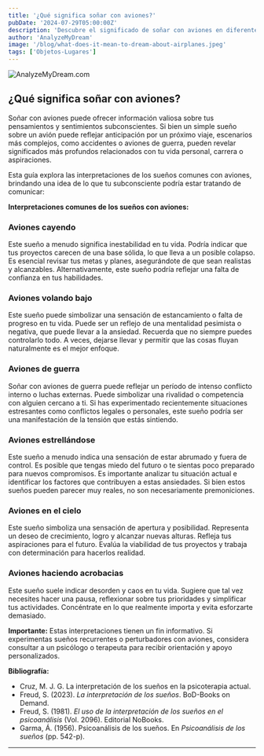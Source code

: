 ```yaml
---
title: '¿Qué significa soñar con aviones?'
pubDate: '2024-07-29T05:00:00Z'
description: 'Descubre el significado de soñar con aviones en diferentes contextos y lo que tu subconsciente podría estar comunicándote.'
author: 'AnalyzeMyDream'
image: '/blog/what-does-it-mean-to-dream-about-airplanes.jpeg'
tags: ['Objetos-Lugares']
---
```


![AnalyzeMyDream.com](/blog/what-does-it-mean-to-dream-about-airplanes.jpeg)

## ¿Qué significa soñar con aviones?

Soñar con aviones puede ofrecer información valiosa sobre tus pensamientos y sentimientos subconscientes. Si bien un simple sueño sobre un avión puede reflejar anticipación por un próximo viaje, escenarios más complejos, como accidentes o aviones de guerra, pueden revelar significados más profundos relacionados con tu vida personal, carrera o aspiraciones. 

Esta guía explora las interpretaciones de los sueños comunes con aviones, brindando una idea de lo que tu subconsciente podría estar tratando de comunicar:

**Interpretaciones comunes de los sueños con aviones:**

### Aviones cayendo

Este sueño a menudo significa inestabilidad en tu vida. Podría indicar que tus proyectos carecen de una base sólida, lo que lleva a un posible colapso. Es esencial revisar tus metas y planes, asegurándote de que sean realistas y alcanzables. Alternativamente, este sueño podría reflejar una falta de confianza en tus habilidades.

### Aviones volando bajo

Este sueño puede simbolizar una sensación de estancamiento o falta de progreso en tu vida. Puede ser un reflejo de una mentalidad pesimista o negativa, que puede llevar a la ansiedad. Recuerda que no siempre puedes controlarlo todo. A veces, dejarse llevar y permitir que las cosas fluyan naturalmente es el mejor enfoque.

### Aviones de guerra

Soñar con aviones de guerra puede reflejar un período de intenso conflicto interno o luchas externas. Puede simbolizar una rivalidad o competencia con alguien cercano a ti. Si has experimentado recientemente situaciones estresantes como conflictos legales o personales, este sueño podría ser una manifestación de la tensión que estás sintiendo. 

### Aviones estrellándose

Este sueño a menudo indica una sensación de estar abrumado y fuera de control. Es posible que tengas miedo del futuro o te sientas poco preparado para nuevos compromisos. Es importante analizar tu situación actual e identificar los factores que contribuyen a estas ansiedades. Si bien estos sueños pueden parecer muy reales, no son necesariamente premoniciones.

### Aviones en el cielo

Este sueño simboliza una sensación de apertura y posibilidad. Representa un deseo de crecimiento, logro y alcanzar nuevas alturas. Refleja tus aspiraciones para el futuro. Evalúa la viabilidad de tus proyectos y trabaja con determinación para hacerlos realidad.

### Aviones haciendo acrobacias

Este sueño suele indicar desorden y caos en tu vida. Sugiere que tal vez necesites hacer una pausa, reflexionar sobre tus prioridades y simplificar tus actividades. Concéntrate en lo que realmente importa y evita esforzarte demasiado.

**Importante:** Estas interpretaciones tienen un fin informativo. Si experimentas sueños recurrentes o perturbadores con aviones, considera consultar a un psicólogo o terapeuta para recibir orientación y apoyo personalizados.

**Bibliografía:**

* Cruz, M. J. G. La interpretación de los sueños en la psicoterapia actual.
* Freud, S. (2023). *La interpretación de los sueños*. BoD-Books on Demand.
* Freud, S. (1981). *El uso de la interpretación de los sueños en el psicoanálisis* (Vol. 2096). Editorial NoBooks.
* Garma, Á. (1956). Psicoanálisis de los sueños. En *Psicoanálisis de los sueños* (pp. 542-p).

---